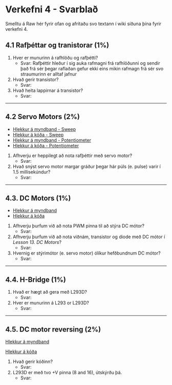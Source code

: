 # Verkefni 4 - Svarblað

Smelltu á Raw hér fyrir ofan og afritaðu svo textann í wiki síðuna þína fyrir verkefni 4.

## 4.1 Rafþéttar og tranistorar (1%)

1. Hver er munurinn á rafhlöðu og rafþétti?
    - Svar: Rafþéttir hleður í sig auka rafmagni frá rafhlöðunni og sendir það frá sér þegar raflaðan gefur ekki eins mikin rafmagn frá sér svo straumurinn er alltaf jafnur
1. Hvað gerir transistor?
   - Svar:
2. Hvað heita lappirnar á transistor?
   - Svar:

---

## 4.2 Servo Motors (2%)

- [Hlekkur á myndband - Sweep]()
- [Hlekkur á kóða - Sweep]()
- [Hlekkur á myndband - Potentiometer]()
- [Hlekkur á kóða - Potentiometer]()

1. Afhverju er heppilegt að nota rafþéttir með servo motor?
    - Svar:
2. Hvað snýst servo motor margar gráður þegar hár púls (e. pulse) varir í 1.5 millisekúndur?
    - Svar:

---

## 4.3. DC Motors (1%)

- [Hlekkur á myndband]()
- [Hlekkur á kóða]()

1. Afhverju þurfum við að nota PWM pinna til að stýra DC mótor?
   - Svar:
2. Afhverju þurfum við að nota viðnám, transistor og diode með DC mótor í _Lesson 13. DC Motors_?
   - Svar:
3. Hvernig er stýrimótor (e. servo motor) ólíkur hefðbundnum DC mótor?
   - Svar:

---

## 4.4. H-Bridge (1%)

1. Hvað er hægt að gera með L293D?
   - Svar:
2. Hver er munurinn á L293 or L293D?
   - Svar:

---

## 4.5. DC motor reversing (2%)

[Hlekkur á myndband]()

[Hlekkur á kóða]()

1. Hvað gerir kóðinn?
    - Svar:
1. L293D er með tvo +V pinna (8 and 16), útskýrðu þá.
    - Svar:

